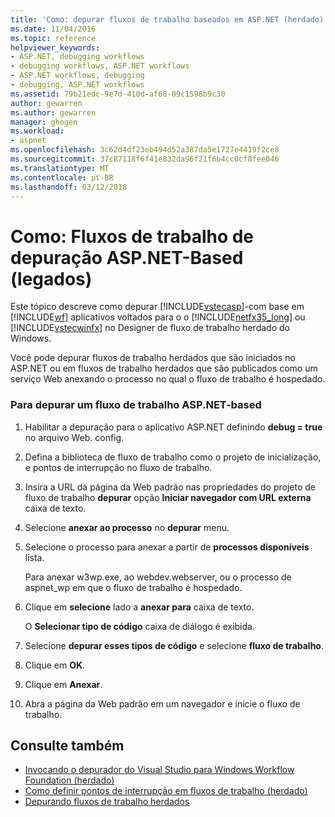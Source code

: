 ```yaml
---
title: 'Como: depurar fluxos de trabalho baseados em ASP.NET (herdado) | Microsoft Docs'
ms.date: 11/04/2016
ms.topic: reference
helpviewer_keywords:
- ASP.NET, debugging workflows
- debugging workflows, ASP.NET workflows
- ASP.NET workflows, debugging
- debugging, ASP.NET workflows
ms.assetid: 79b21edc-9e7d-410d-af68-09c1598b9c30
author: gewarren
ms.author: gewarren
manager: ghogen
ms.workload:
- aspnet
ms.openlocfilehash: 3c62d4df23eb494d52a387da5e1727e4419f2ce8
ms.sourcegitcommit: 37c87118f6f41e832da96f21f6b4cc0cf8fee046
ms.translationtype: MT
ms.contentlocale: pt-BR
ms.lasthandoff: 03/12/2018
---
```

# <a name="how-to-debug-aspnet-based-workflows-legacy"></a>Como: Fluxos de trabalho de depuração ASP.NET-Based (legados)
Este tópico descreve como depurar [!INCLUDE[vstecasp](../code-quality/includes/vstecasp_md.md)]-com base em [!INCLUDE[wf](../workflow-designer/includes/wf_md.md)] aplicativos voltados para o o [!INCLUDE[netfx35_long](../workflow-designer/includes/netfx35_long_md.md)] ou [!INCLUDE[vstecwinfx](../workflow-designer/includes/vstecwinfx_md.md)] no Designer de fluxo de trabalho herdado do Windows.

 Você pode depurar fluxos de trabalho herdados que são iniciados no ASP.NET ou em fluxos de trabalho herdados que são publicados como um serviço Web anexando o processo no qual o fluxo de trabalho é hospedado.

### <a name="to-debug-an-aspnet-based-workflow"></a>Para depurar um fluxo de trabalho ASP.NET-based

1.  Habilitar a depuração para o aplicativo ASP.NET definindo **debug = true** no arquivo Web. config.

2.  Defina a biblioteca de fluxo de trabalho como o projeto de inicialização, e pontos de interrupção no fluxo de trabalho.

3.  Insira a URL da página da Web padrão nas propriedades do projeto de fluxo de trabalho **depurar** opção **Iniciar navegador com URL externa** caixa de texto.

4.  Selecione **anexar ao processo** no **depurar** menu.

5.  Selecione o processo para anexar a partir de **processos disponíveis** lista.

     Para anexar w3wp.exe, ao webdev.webserver, ou o processo de aspnet_wp em que o fluxo de trabalho é hospedado.

6.  Clique em **selecione** lado a **anexar para** caixa de texto.

     O **Selecionar tipo de código** caixa de diálogo é exibida.

7.  Selecione **depurar esses tipos de código** e selecione **fluxo de trabalho**.

8.  Clique em **OK**.

9. Clique em **Anexar**.

10. Abra a página da Web padrão em um navegador e inicie o fluxo de trabalho.

## <a name="see-also"></a>Consulte também

- [Invocando o depurador do Visual Studio para Windows Workflow Foundation (herdado)](../workflow-designer/invoking-the-visual-studio-debugger-for-windows-workflow-foundation-legacy.md)
- [Como definir pontos de interrupção em fluxos de trabalho (herdado)](../workflow-designer/how-to-set-breakpoints-in-workflows-legacy.md)
- [Depurando fluxos de trabalho herdados](../workflow-designer/debugging-legacy-workflows.md)